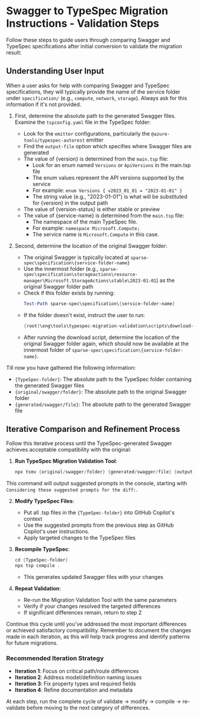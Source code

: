 # Swagger to TypeSpec Migration Instructions - Validation Steps

Follow these steps to guide users through comparing Swagger and TypeSpec specifications after initial conversion to validate the migration result:

## Understanding User Input
When a user asks for help with comparing Swagger and TypeSpec specifications, they will typically provide the name of the service folder under `specification/` (e.g., `compute`, `network`, `storage`). Always ask for this information if it's not provided.

1. First, determine the absolute path to the generated Swagger files. Examine the `tspconfig.yaml` file in the TypeSpec folder:
   - Look for the `emitter` configurations, particularly the `@azure-tools/typespec-autorest` emitter
   - Find the `output-file` option which specifies where Swagger files are generated
   - The value of {version} is determined from the `main.tsp` file:
     - Look for an enum named `Versions` or `ApiVersions` in the main.tsp file
     - The enum values represent the API versions supported by the service
     - For example: `enum Versions { v2023_01_01 = "2023-01-01" }` 
     - The string value (e.g., "2023-01-01") is what will be substituted for {version} in the output path
   - The value of {version-status} is either stable or preview
   - The value of {service-name} is determined from the `main.tsp` file:
     - The namespace of the main TypeSpec file.
     - For example: `namespace Microsoft.Compute;`
     - The service name is `Microsoft.Compute` in this case.

2. Second, determine the location of the original Swagger folder:
   - The original Swagger is typically located at `sparse-spec\specification\{service-folder-name}`
   - Use the innermost folder (e.g., `sparse-spec\specification\storageactions\resource-manager\Microsoft.StorageActions\stable\2023-01-01`) as the original Swagger folder path
   - Check if this folder exists by running:
     ```powershell
     Test-Path sparse-spec\specification\{service-folder-name}
     ```
   - If the folder doesn't exist, instruct the user to run:
     ```powershell
     {root}\eng\tools\typespec-migration-validation\scripts\download-main.ps1 {absolute/path/to/generated/swagger}
     ```
   - After running the download script, determine the location of the original Swagger folder again, which should now be available at the innermost folder of `sparse-spec\specification\{service-folder-name}`.

Till now you have gathered the following information:
- `{TypeSpec-folder}`: The absolute path to the TypeSpec folder containing the generated Swagger files
- `{original/swagger/folder}`: The absolute path to the original Swagger folder
- `{generated/swagger/file}`: The absolute path to the generated Swagger file

## Iterative Comparison and Refinement Process

Follow this iterative process until the TypeSpec-generated Swagger achieves acceptable compatibility with the original:

1. **Run TypeSpec Migration Validation Tool**:
   ```powershell
   npx tsmv {original/swagger/folder} {generated/swagger/file} {outputFolder}
   ```
This command will output suggested prompts in the console, starting with `Considering these suggested prompts for the diff:`.

2. **Modify TypeSpec Files**:
   - Put all .tsp files in the `{TypeSpec-folder}` into GitHub Copilot's context
   - Use the suggested prompts from the previous step as GitHub Copilot's user instructions. 
   - Apply targeted changes to the TypeSpec files

3. **Recompile TypeSpec**:
   ```powershell
   cd {TypeSpec-folder}
   npx tsp compile .
   ```
   - This generates updated Swagger files with your changes

4. **Repeat Validation**:
   - Re-run the Migration Validation Tool with the same parameters
   - Verify if your changes resolved the targeted differences
   - If significant differences remain, return to step 2

Continue this cycle until you've addressed the most important differences or achieved satisfactory compatibility. Remember to document the changes made in each iteration, as this will help track progress and identify patterns for future migrations.

### Recommended Iteration Strategy

- **Iteration 1**: Focus on critical path/route differences
- **Iteration 2**: Address model/definition naming issues
- **Iteration 3**: Fix property types and required fields
- **Iteration 4**: Refine documentation and metadata

At each step, run the complete cycle of validate → modify → compile → re-validate before moving to the next category of differences.
